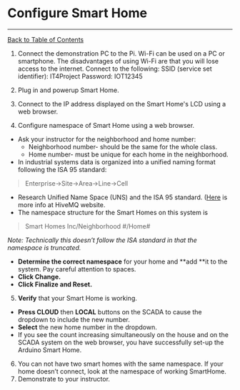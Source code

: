 # Configure Smart Home
---
[Back to Table of Contents](README.md)
1. Connect the demonstration PC to the Pi. Wi-Fi can be used on a PC or smartphone. The disadvantages of using Wi-Fi are that you will lose access to the internet. Connect to the following:
SSID (service set identifier): IT4Project
Password: IOT12345
2. Plug in and powerup Smart Home.
3. Connect to the IP address displayed on the Smart Home's LCD using a web browser.

4. Configure namespace of Smart Home using a web browser.
	
  -  Ask your instructor for the neighborhood and home number:
      -  Neighborhood number- should be the same for the whole class.
      -  Home number- must be unique for each home in the neighborhood.
  -  In industrial systems data is organized into a unified naming format following the ISA 95 standard:  
> Enterprise→Site→Area→Line→Cell  
  -  Research Unified Name Space (UNS) and the ISA 95 standard.  ([Here](https://www.hivemq.com/resources/smart-manufacturing-using-isa95-mqtt-sparkplug-and-uns/) is more info at HiveMQ website.
  -  The namespace structure for the Smart Homes on this system is
> Smart Homes Inc/Neighborhood #/Home#

*Note: Technically this doesn’t follow the ISA standard in that the namespace is truncated.*

  -  **Determine the correct namespace** for your home and **add **it to the system.  Pay careful attention to spaces.  
  -  **Click Change.**
  -  **Click Finalize and Reset.**
5. **Verify** that your Smart Home is working. 
  -  **Press CLOUD** then **LOCAL** buttons on the SCADA to cause the dropdown to include the new number.
  -  **Select** the new home number in the dropdown.
  -  If you see the count increasing simultaneously on the house and on the SCADA system on the web browser, you have successfully set-up the Arduino Smart Home.
6. You can not have two smart homes with the same namespace.  If your home doesn’t connect, look at the namespace of working SmartHome. 
7. Demonstrate to your instructor.
